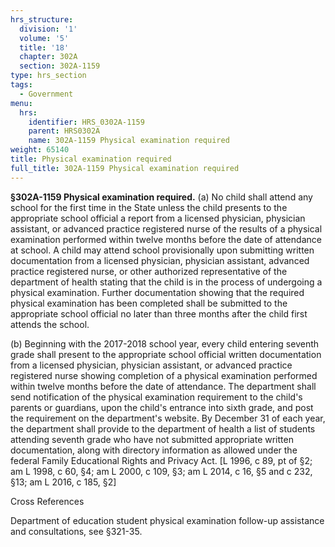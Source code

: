 ```yaml
---
hrs_structure:
  division: '1'
  volume: '5'
  title: '18'
  chapter: 302A
  section: 302A-1159
type: hrs_section
tags:
  - Government
menu:
  hrs:
    identifier: HRS_0302A-1159
    parent: HRS0302A
    name: 302A-1159 Physical examination required
weight: 65140
title: Physical examination required
full_title: 302A-1159 Physical examination required
---
```

**§302A-1159 Physical examination required.** (a) No child shall attend any school for the first time in the State unless the child presents to the appropriate school official a report from a licensed physician, physician assistant, or advanced practice registered nurse of the results of a physical examination performed within twelve months before the date of attendance at school. A child may attend school provisionally upon submitting written documentation from a licensed physician, physician assistant, advanced practice registered nurse, or other authorized representative of the department of health stating that the child is in the process of undergoing a physical examination. Further documentation showing that the required physical examination has been completed shall be submitted to the appropriate school official no later than three months after the child first attends the school.

(b) Beginning with the 2017-2018 school year, every child entering seventh grade shall present to the appropriate school official written documentation from a licensed physician, physician assistant, or advanced practice registered nurse showing completion of a physical examination performed within twelve months before the date of attendance. The department shall send notification of the physical examination requirement to the child's parents or guardians, upon the child's entrance into sixth grade, and post the requirement on the department's website. By December 31 of each year, the department shall provide to the department of health a list of students attending seventh grade who have not submitted appropriate written documentation, along with directory information as allowed under the federal Family Educational Rights and Privacy Act. [L 1996, c 89, pt of §2; am L 1998, c 60, §4; am L 2000, c 109, §3; am L 2014, c 16, §5 and c 232, §13; am L 2016, c 185, §2]

Cross References

Department of education student physical examination follow-up assistance and consultations, see §321-35.